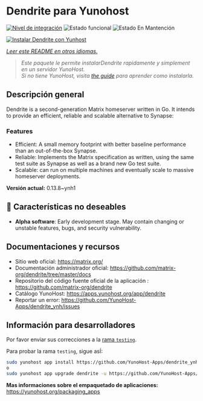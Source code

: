 <!--
Este archivo README esta generado automaticamente<https://github.com/YunoHost/apps/tree/master/tools/readme_generator>
No se debe editar a mano.
-->

# Dendrite para Yunohost

[![Nivel de integración](https://dash.yunohost.org/integration/dendrite.svg)](https://ci-apps.yunohost.org/ci/apps/dendrite/) ![Estado funcional](https://ci-apps.yunohost.org/ci/badges/dendrite.status.svg) ![Estado En Mantención](https://ci-apps.yunohost.org/ci/badges/dendrite.maintain.svg)

[![Instalar Dendrite con Yunhost](https://install-app.yunohost.org/install-with-yunohost.svg)](https://install-app.yunohost.org/?app=dendrite)

*[Leer este README en otros idiomas.](./ALL_README.md)*

> *Este paquete le permite instalarDendrite rapidamente y simplement en un servidor YunoHost.*  
> *Si no tiene YunoHost, visita [the guide](https://yunohost.org/install) para aprender como instalarla.*

## Descripción general

Dendrite is a second-generation Matrix homeserver written in Go. It intends to provide an efficient, reliable and scalable alternative to Synapse:

### Features

- Efficient: A small memory footprint with better baseline performance than an out-of-the-box Synapse.
- Reliable: Implements the Matrix specification as written, using the same test suite as Synapse as well as a brand new Go test suite.
- Scalable: can run on multiple machines and eventually scale to massive homeserver deployments.


**Versión actual:** 0.13.8~ynh1
## :red_circle: Características no deseables

- **Alpha software**: Early development stage. May contain changing or unstable features, bugs, and security vulnerability.

## Documentaciones y recursos

- Sitio web oficial: <https://matrix.org/>
- Documentación administrador oficial: <https://github.com/matrix-org/dendrite/tree/master/docs>
- Repositorio del código fuente oficial de la aplicación : <https://github.com/matrix-org/dendrite>
- Catálogo YunoHost: <https://apps.yunohost.org/app/dendrite>
- Reportar un error: <https://github.com/YunoHost-Apps/dendrite_ynh/issues>

## Información para desarrolladores

Por favor enviar sus correcciones a la [rama `testing`](https://github.com/YunoHost-Apps/dendrite_ynh/tree/testing).

Para probar la rama `testing`, sigue asÍ:

```bash
sudo yunohost app install https://github.com/YunoHost-Apps/dendrite_ynh/tree/testing --debug
o
sudo yunohost app upgrade dendrite -u https://github.com/YunoHost-Apps/dendrite_ynh/tree/testing --debug
```

**Mas informaciones sobre el empaquetado de aplicaciones:** <https://yunohost.org/packaging_apps>
